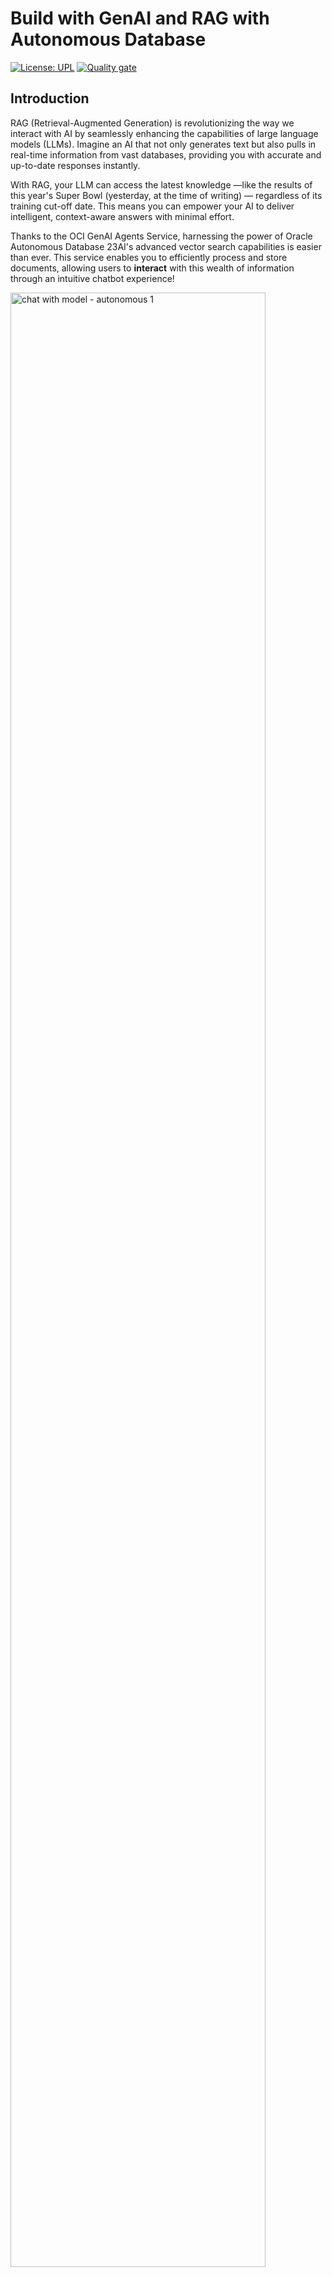 # Build with GenAI and RAG with Autonomous Database

[![License: UPL](https://img.shields.io/badge/license-UPL-green)](https://img.shields.io/badge/license-UPL-green) [![Quality gate](https://sonarcloud.io/api/project_badges/quality_gate?project=oracle-devrel_oci-rag-vectordb)](https://sonarcloud.io/dashboard?id=oracle-devrel_oci-rag-vectordb)

## Introduction

RAG (Retrieval-Augmented Generation) is revolutionizing the way we interact with AI by seamlessly enhancing the capabilities of large language models (LLMs). Imagine an AI that not only generates text but also pulls in real-time information from vast databases, providing you with accurate and up-to-date responses instantly.

With RAG, your LLM can access the latest knowledge —like the results of this year's Super Bowl (yesterday, at the time of writing) — regardless of its training cut-off date. This means you can empower your AI to deliver intelligent, context-aware answers with minimal effort.

Thanks to the OCI GenAI Agents Service, harnessing the power of Oracle Autonomous Database 23AI's advanced vector search capabilities is easier than ever. This service enables you to efficiently process and store documents, allowing users to **interact** with this wealth of information through an intuitive chatbot experience!

<img src="./img/chat_autonomous_1.png" width="90%" alt="chat with model - autonomous 1">

Here's a list of the most prominent features of the service:

- Supports several data on-boarding methods and interaction channels (chat interface or API)
- Creates contextually relevant answers by searching your knowledge base
- Provides source attribution for every answer
- Leverages Oracle Autonomous Database 23AI's vector search capabilities for accurate semantic search
- Includes content moderation options for input and output to ensure a safe and respectful chat experience
- Supports multi-turn conversations, where users can ask follow-up questions and receive answers that consider the context of previous questions and answers
- Can interpret data from two-axis charts and reference tables in a PDF, without needing explicit descriptions of the visual elements

For the infrastructure, we have the following OCI Services present:

- **Oracle Autonomous Database 23AI** for vector search, tokenization, and embeddings storage - providing a fully managed solution for RAG applications
- **OCI Generative AI Agents** for communicating and interacting with the data in our Autonomous Database
- **OCI Object Storage** to temporarily store PDF documents to later extract their text and embeddings with Autonomous Database
In this specific solution, we will use **Oracle Autonomous Database 23AI** as our storage and vector search mechanism. The 23AI version of Autonomous Database comes with **built-in vector search** capabilities, making it ideal for RAG applications. It handles all the data processing, tokenization, and embedding storage, providing a simpler and more integrated solution compared to other approaches.
**OCI Vault** to securely store database connection details

OCI Generative AI Agents is a fully managed service that combines the power of large language models (LLMs) with an intelligent retrieval system to create contextually relevant answers by searching your knowledge base, making your AI applications smart and efficient.

To use this service, we'll follow these five steps:

1. Create the necessary infrastructure and OCI resources
2. Upload and embed your data
3. Create a knowledge base
4. Create an agent
5. Start chatting

### Use Cases

Use the OCI Generative AI Agents service for the following types of use cases:

- Customer Support: In the customer service industry, RAG agents can retrieve information from a company's knowledge base to provide correct and contextually relevant answers to customer inquiries, reducing response times and improving customer satisfaction.
- Legal Research: Legal professionals can use RAG agents to quickly find precedents and relevant case law from vast legal databases, streamlining the research process and ensuring thorough consideration of relevant legal texts.
- Healthcare and Medical Guidance: In healthcare, RAG agents can help doctors and medical staff by providing diagnostic support, retrieving medical literature, treatment protocols, and patient history to suggest potential diagnoses and treatments.
- Financial Analysis: In finance, RAG agents can analyze large volumes of financial data, reports, and news to provide analysis and recommendations for traders and analysts, helping them make informed investment decisions.
- Educational Tutoring: RAG agents can function as personal tutors, providing students with explanations, resources, and answers to questions by accessing educational content and tailoring explanations to the student's current level of understanding.
- Content Creation: In media and content creation, RAG agents can help writers and journalists by pulling information on specific topics, suggesting content ideas, and even drafting sections of articles based on the latest data and trends.
- Technical Support and Troubleshooting: RAG agents can guide users through technical troubleshooting processes by accessing and synthesizing technical manuals and support forums to offer step-by-step help.
- Supply Chain Management: In supply chain and logistics, RAG agents can provide insights by retrieving and synthesizing information on inventory levels, supplier data, and logistic metrics to optimize operations and predict potential disruptions.
- Real Estate Market Analysis: RAG agents can help real estate professionals by aggregating and analyzing data from several sources, including market trends, property listings, and regulatory changes, to provide comprehensive market analyses.
- Travel Planning and Help: In the travel industry, RAG agents can serve as interactive travel guides, pulling information on destinations, weather, local attractions, and regulations to provide personalized travel advice and itineraries.

## 0. Prerequisites and setup

### Prerequisites

- Oracle Cloud Infrastructure (OCI) Account with available credits to spend
- [Appropriate policies for the GenAI Agents Service](https://docs.oracle.com/en-us/iaas/Content/generative-ai-agents/iam-policies.htm#policies) set up properly within your tenancy
- [Oracle Cloud Infrastructure Documentation - Generative AI Agents](https://docs.public.oneportal.content.oci.oraclecloud.com/en-us/iaas/Content/generative-ai-agents/home.htm)
- You must be subscribed to the `Chicago` region in your tenancy.
- You must have an Identity Domain before you create an agent. [Follow the steps here](https://docs.oracle.com/en-us/iaas/Content/generative-ai-agents/getting-started.htm#prereq-domain) to create an Identity Domain within your OCI Account.

### Docs

- [OCI Object Storage Guidelines in Generative AI Agents](https://docs.public.oneportal.content.oci.oraclecloud.com/en-us/iaas/Content/generative-ai-agents/data-requirements.htm#data-requirements)
- [OCI Search with OpenSearch Guidelines for Generative AI Agents](https://docs.public.oneportal.content.oci.oraclecloud.com/en-us/iaas/Content/generative-ai-agents/opensearch-guidelines.htm#opensearch-guide)
- [Oracle Database Guidelines for Generative AI Agents](https://docs.public.oneportal.content.oci.oraclecloud.com/en-us/iaas/Content/generative-ai-agents/oracle-db-guidelines.htm)
- [Oracle Cloud Infrastructure (OCI) Generative AI - Getting Started](https://docs.oracle.com/en-us/iaas/Content/generative-ai-agents/getting-started.htm#get-started)
- [Oracle Cloud Infrastructure (OCI) Generative AI - API](https://docs.oracle.com/en-us/iaas/api/#/en/generative-ai-agents/20240531/)
- [OCI GenAI Agents - Concepts](https://docs.public.oneportal.content.oci.oraclecloud.com/en-us/iaas/Content/generative-ai-agents/concepts.htm#concepts)

### Setup

In the navigation bar of the Console, choose a region that hosts Generative AI Agents - for example, US Midwest (Chicago). If you don't know which region to choose, see [Regions with Generative AI Agents](https://docs.oracle.com/en-us/iaas/Content/generative-ai-agents/overview.htm#regions).

#### Task 1: Create Dynamic Group and Policies

First, we will need to ensure that we have access to the service. For this, let's create a *dynamic group* and some *policies* to allow access to the service.

1. Go to your dynamic groups and create a new dynamic group:

    <img src="./img/dynamic_group_create.png" width="90%" alt="create dynamic group">

    Create a dynamic group with the following name and the following matching rule:

    <img src="./img/dg_details.png" width="90%" alt="dynamic group name">

    This will ensure all Generative AI Agent resources are allowed to be accessed by this dynamic group.

2. Add the following policies to the dynamic group:

    <img src="./img/policy_details.png" width="90%" alt="policy details">

    Replace `genaiagentdg` with the name of your dynamic group, and `<genai-agent-administrators>` with the name of the group which you are part of:

    ```bash
    allow dynamic-group genaiagentdg to manage database-tools-family in tenancy
    allow dynamic-group genaiagentdg to manage secret-bundle in tenancy
    allow group <genai-agent-administrators> to manage object-family in tenancy
    allow group <genai-agent-administrators> to manage genai-agent-family in tenancy
    # if you aren't in the Default domain, you'll need to prepend the domain name to the group name like this:
    # allow dynamic-group OracleIdentityCloudService/genaiagentdg to manage secret-bundle in tenancy
    # also for the group policies:
    # allow group OracleIdentityCloudService/<genai-agent-administrators> to manage genai-agent-family in tenancy
    ```

    The four permissions are: `object-family`, `genai-agent-family`, `secret-bundle`, and `database-tools-family`. Ensure the user's that will make the requests is a member of the mentioned group and has the mentioned permissions (preferrably in the whole tenancy, although if you want to configure it per compartment or be more careful with your permissions, you can do so by following [this guide](https://docs.oracle.com/en-us/iaas/Content/generative-ai-agents/iam-policies.htm)).

    > **Note**: if you are working on an identity provider other than Oracle Identity Cloud Service to authenticate to your OCI tenancy, you'll need to *prepend* the name of your identity provider in the policies and dynamic group definitions. For example, if you're using 'OracleIdentityCloudService', your policy shall be set like 'OracleIdentityCloudService/<genai-agent-administrators>' instead of '<genai-agent-administrators>'.

#### Task 2: Create VCN and Private Subnet

We need to create a VCN and private subnet to host our Autonomous database securely in a private network. Then, we will use a Database Connection to act as a bastion. This will help our database be more secure and isolated from the public internet.

1. Create Virtual Cloud Network (VCN):
    - Navigate to Networking -> Virtual cloud networks 
    - Click "Create VCN"
    - Provide IPv4 CIDR Block: `10.0.0.0/16`

    <img src="./img/create_vcn.png" width="90%" alt="create vcn">

2. Create Private Subnet:
    - In the newly created VCN, click "Create Subnet"
    - Configure:
      - IPv4 CIDR Block: `10.0.1.0/24`
      - Select "Private Subnet"
      - Leave other settings as default

    <img src="./img/create_subnet.png" width="90%" alt="create subnet">

3. Configure Security List:
    - Go to the new subnet
    - Navigate to Security List
    - Add ingress rules including:
      - Database access to ports `1521-1522`
      - Access to ports 80 and 53

    <img src="./img/vcn_creation.png" width="90%" alt="ingress rules">

#### Task 3: Create Vault for Database Secrets

1. Create Vault:
   - Navigate to Key Management & Secret Management -> Vault
   - Provide Name
   - Click Create Vault

    <img src="./img/vault_creation.png" width="90%" alt="vault creation">

2. Create Encryption Key:
   - In the new vault, click "Create Key"
   - Configure:
     - Provide Name
     - Protection Mode: HSM
     - Leave other settings as default
   - Click Create Key

    <img src="./img/key_creation.png" width="90%" alt="key creation">

    > **Note**: set your protection mode to `HSM`.

#### Task 4: Create Autonomous Database

Now, we need to create the Autonomous Database that will be used by the Generative AI Agents service to store and retrieve data in the form of *embeddings*.

<img src="./img/databases_menu.png" width="90%" alt="databases menu">

1. Create Database:
   - Navigate to Oracle Databases -> Autonomous Databases
   - Click "Create Autonomous Database"
   - Configure:
     - Select Compartment
     - Provide Display name and Database name
     - Workload type: Data Warehouse
     - Deployment type: Serverless
     - Database version: `23ai`
     - Set a password
     - Network Access: `Private Endpoint access` only
     - Select the VCN and subnets that we created in task 2
     - **Uncheck** "Require mutual TLS (mTLS) authentication"
     - Provide valid email ID
   - Click Create Autonomous Database

    <img src="./img/database_config.png" alt="database config">

#### Task 5: Create Database Tools Connection

Now, we'll create a database connection to act as a bastion to our database. This will help us connect to the database securely and isolate it from the public internet. Additionally, this connection will be used by the Generative AI Agents service to retrieve data from the database.

Go to the Database Tools Connections menu:

<img src="./img/connections_menu.png" width="90%" alt="connections menu">

Before, let's make sure we have the private IP address and connection strings of our Autonomous Database. Go to your Autonomous Database details page:

<img src="./img/database_details.png" width="90%" alt="database details">

Now, we can get the private IP address and connection strings from the details page:

<img src="./img/private_db_ip.png" width="90%" alt="private db ip">

<img src="./img/connection_strings.png" width="90%" alt="connection strings">

Your connection string should look something like this:

```bash
(description= (retry_count=20)(retry_delay=3)(address=(protocol=tcps)(port=1522)(host=lpne8zzr.adb.us-chicago-1.oraclecloud.com))(connect_data=(service_name=gc3dd18cc561e12_agents_high.adb.oraclecloud.com))(security=(ssl_server_dn_match=no)))
```

Let's make the necessary changes to the connection string:

- Change `retry_count` from `20` to `3`
- Replace `host` with your database'sprivate IP address

Your connection string should look like this:

```bash
(description= (retry_count=3)(retry_delay=3)(address=(protocol=tcps)(port=1522)(host=10.0.1.76))(connect_data=(service_name=agents_low.adb.oraclecloud.com))(security=(ssl_server_dn_match=no)))
```

Let's save this info for later use. Now, we can create the database connection with this information:

- Navigate to Developer Services -> Database Tools Connections
- Click "Create connection"
- Configure:
  - Provide Name and Compartment
  - Database cloud service: Oracle Autonomous Database
  - Username: `ADMIN`
  - Create a password secret:
    - Provide Name
    - Select the vault and keys from Task 3
    - Use the same password you used when creating the Autonomous Database
  - Copy the connection string from Task 5
  - Create private endpoint:
    - Provide Name
    - Select the private subnet from Task 2
  - In SSL details, select the wallet format: `None`

Finally, let's validate the connection we just created:
  - Go to new Database Tools connection
  - Click `Validate` to verify setup

<img src="./img/validate_connection.png" width="90%" alt="validate connection">

If everything is correct, you should see the following message:

<img src="./img/validate_result.png" width="90%" alt="validate connection - success">

As a recap, we have created the following resources:

- **Policies and dynamic group**, to allow access to the service
- **VCN** with private subnet and security list, to protect the Autonomous Database
- **Autonomous Database**, in a private subnet of a VCN
- **Database Tools Connection**, to connect to the Autonomous Database
- **Vault**, to store the database password
- **Encryption Key**, to encrypt the database password

If you have followed every step, the infrastructure setup is complete. Now, we can start using this infrastructure to create the knowledge base for our RAG agent.

#### Task 6: Set up the Autonomous Database

To work with the Oracle Generative AI Agents service, we need to set up the Autonomous Database to conform to some requirements. 

To launch this SQL worksheet, go to the Autonomous Database details page and click on the `SQL worksheet` button:

<img src="./img/sql_worksheet.png" width="90%" alt="sql worksheet">

Now, we can proceed to run some SQL code:

1. First, we'll run an Access Control List rule to allow the database user to access the embedding model, amongst other things:

    ```sql
    -- ACL to let user go out everywhere (host =>'*'), it's not required for Oracle Base Database.
    begin
    -- Allow all hosts for HTTP/HTTP_PROXY
    dbms_network_acl_admin.append_host_ace(
        host =>'*',
        lower_port => 443,
        upper_port => 443,
        ace => xs$ace_type(
        privilege_list => xs$name_list('http', 'http_proxy'),
        principal_name => upper('admin'),
        principal_type => xs_acl.ptype_db)
    );
    end;
    /
    ```

2. We'll now create some credentials to access the OCI GenAI Agents service. For this, we'll need to add a new API key to our OCI user, and then use this API key with the `DBMS_CLOUD` plugin to authenticate. For this, go to your user's OCI page and click on the `API Keys` tab. Once generated (or uploaded), save it in your local computer as you will need to use the fingerprint and private keys in the following steps:

    <img src="./img/generate_api_key.png" width="90%" alt="generate api key">

3. Let's use this API key and the `DBMS_CLOUD` plugin to authenticate. You will need your user, compartment and tenancy OCIDs, as well as your private key and fingerprint. In the following SQL code, replace the strings with your own values, and run the code:

    ```sql
    -- DBMS_CLOUD credentials
    -- Some examples are based on DBMS_CLOUD, that is included in Autonomous DB.
    -- If you need to install it (for example on Base Database) you can refer to: https://support.oracle.com/knowledge/Oracle%20Cloud/2748362_1.html
    begin
        DBMS_CLOUD.CREATE_CREDENTIAL (
            credential_name => 'OCI_CRED_BUCKET',
            user_ocid       => 'ocid1.user.oc1..aaaaaaaaa2...',
            tenancy_ocid    => 'ocid1.tenancy.oc1..aaaaaaaa...',
            private_key     => 'MIIEvgI...RpV',
            fingerprint     => '0f:df...1d:88:d6'
        );
    end;
    /
    ```

    > **Note**: the private key shall not begin with `-----BEGIN PRIVATE KEY-----` or `-----END PRIVATE KEY-----`, it shall only have the key's content. You can also retrieve the key's fingerprint from the API key details page.

4. Let's create credentials for the Generative AI Agents service:

    ```sql
    declare
        jo json_object_t;
    begin
        jo := json_object_t();
        jo.put('user_ocid','ocid1.user.oc1..aaaaaaaaa2...');
        jo.put('tenancy_ocid','ocid1.tenancy.oc1..aaaaaaaa...');
        jo.put('compartment_ocid','ocid1.tenancy.oc1..aaaaaaaa...');
        jo.put('private_key','MIIEvgI...RpV');
        jo.put('fingerprint','0f:df...1d:88:d6');
        dbms_vector.create_credential(
            credential_name   => 'OCI_CRED',
            params            => json(jo.to_string)
        );
    end;
    /
    ```

If the setup has been properly executed, you can run this SQL query as a test, to embed the word "hello" with the `cohere.embed-multilingual-v3.0` model:

```sql
SELECT
     dbms_vector.utl_to_embedding(
         'hello',
         json('{
             "provider": "OCIGenAI",
             "credential_name": "OCI_CRED",
             "url": "https://inference.generativeai.us-chicago-1.oci.oraclecloud.com/20231130/actions/embedText",
             "model": "cohere.embed-multilingual-v3.0"
         }')
     )
 FROM dual;
```

#### Task 7: Upload & embed your data

Now that our setup is done and we can already generate embeddings, we can upload a test PDF file to an OCI Object Storage bucket. From there, we'll use the `DBMS_CLOUD.GET_OBJECT` function to embed the file and save the embeddings in the Autonomous Database, in chunks of 75 tokens.

1. Create an OCI Object Storage bucket:

    <img src="./img/create_bucket.png" width="90%" alt="create bucket">

2. Upload your PDF file to your bucket

    <img src="./img/uploaded_pdf.png" alt="uploaded pdf">

3. From this PDF, create a Pre-Authenticated Request (PAR) to access the file:

    <img src="./img/create_par.png" alt="create par">

4. Copy the PAR URL:

    <img src="./img/create_par_output.png" alt="create par output">

5. Use the `DBMS_CLOUD.GET_OBJECT` function to embed the file and save the embeddings in the Autonomous Database, in chunks of 75 tokens. For your data, make sure to replace that `https` PAR with your own PAR URL, and execute it:

    ```sql
    CREATE TABLE ai_extracted_data AS
    SELECT
        j.chunk_id,
        j.chunk_offset,
        j.chunk_length,
        j.chunk_data
    FROM
        -- divide a blob into chunks (utl_to_chunks):
        (select * from dbms_vector_chain.utl_to_chunks(
            dbms_vector_chain.utl_to_text(
                to_blob(
                    DBMS_CLOUD.GET_OBJECT('OCI_CRED_BUCKET', 'https://objectstorage.us-chicago-1.oraclecloud.com/p/Aaklz9CEuOdwhdWbV-bLcDTvML4DNlRtTw7z6dMuSMh1gn2toBnmE1airTA-ZhkW/n/axk4z7krhqfx/b/AI_Vector_Search/o/oracle-ai-vector-search-users-guide.pdf')
                )
            ), json('{"max":"75", "normalize":"all", "overlap":"15"}')
        )),
        JSON_TABLE(column_value, '$'
            COLUMNS (
                chunk_id NUMBER PATH '$.chunk_id',
                chunk_offset NUMBER PATH '$.chunk_offset',
                chunk_length NUMBER PATH '$.chunk_length',
                chunk_data CLOB PATH '$.chunk_data'
            )
        ) j;
    ```

6. If everything went well, you can check the table's contents: 

    <img src="./img/table_contents.png" alt="table contents">

    You can run the command yourself:

    ```sql
    SELECT * FROM ai_extracted_data;
    select COUNT(*) from ai_extracted_data
    ```

7. Now, remember that, even though we already have some data in this table, it's in cleartext (not in its numerical embeddings form). To generate the embeddings from these cleartext chunks, let's first create the vector table:

    ```sql
    -- Create vector table from an existing table
    -- In the following table ai_extracted_data, chunk_id is the record id while chunk_data is the content column.
    create table ai_extracted_data_vector as (
        select chunk_id as docid, to_char(chunk_data) as body, dbms_vector.utl_to_embedding(
            chunk_data,
            json('{
                "provider": "OCIGenAI",
                "credential_name": "OCI_CRED",
                "url": "https://inference.generativeai.us-chicago-1.oci.oraclecloud.com/20231130/actions/embedText",
                "model": "cohere.embed-multilingual-v3.0"
            }')
        ) as text_vec
        from ai_extracted_data
        where chunk_id <= 400
    )
    ```

    > **Note**: there's a quota limit for running the embedding model. For datasets with more than 400 records, we can repeatedly load the data or write a script to load data in batches.

    > **Note**: if your existing data hasn't been processed into chunks yet, your chunk size might exceed 512, which would prevent embedding generation. If you run into this issue, refer to [Custom Chunking Specifications](https://docs.oracle.com/en-us/iaas/Content/generative-ai-agents/custom-chunking-specifications.htm) to convert content to chunks.

8. If you have more than 400 chunks/records in the table, you can repeat the process for the next batch of data with this script:

    ```sql
    insert into ai_extracted_data_vector
    select chunk_id as docid, to_char(chunk_data) as body, dbms_vector.utl_to_embedding(
        chunk_data,
        json('{
            "provider": "OCIGenAI",
            "credential_name": "OCI_CRED",
            "url": "https://inference.generativeai.us-chicago-1.oci.oraclecloud.com/20231130/actions/embedText",
            "model": "cohere.embed-multilingual-v3.0"
        }')
        ) as text_vec
    from ai_extracted_data
    where chunk_id > 400
    ```

    > **Note**: If you just have **too many** chunks/records in the table, you can repeat the process for the next batch of data sequentially by editing the SQL above, or through some additional programming logic (automating it). Just know that for now the limit is 400 chunks per data load.


9. Finally, create the function that will return `top_k` results when calling the function (by default, 5):

    ```sql
    -- Create function from vector table
    -- When returning the results, rename (alias) the record ID as 'DOCID', the content column as 'BODY', and the VECTOR_DISTANCE between text_vec and query_vec as 'SCORE'. These 3 columns are required. If the vector table includes 'URL' and 'Title' columns, rename them (alias) as 'URL' and 'TITLE' respectively.
    create or replace FUNCTION retrieval_func_ai (
        p_query IN VARCHAR2,
        top_k IN NUMBER
    ) RETURN SYS_REFCURSOR IS
        v_results SYS_REFCURSOR;
        query_vec VECTOR;
    BEGIN
        query_vec := dbms_vector.utl_to_embedding(
            p_query,
            json('{
                "provider": "OCIGenAI",
                "credential_name": "OCI_CRED",
                "url": "https://inference.generativeai.us-chicago-1.oci.oraclecloud.com/20231130/actions/embedText",
                "model": "cohere.embed-multilingual-v3.0"
            }')
        );

        OPEN v_results FOR
            SELECT DOCID, BODY, VECTOR_DISTANCE(text_vec, query_vec) as SCORE
            FROM ai_extracted_data_vector
            ORDER BY SCORE
            FETCH FIRST top_k ROWS ONLY;

        RETURN v_results;
    END;
    ```

10. You can now run this function to retrieve the top `n` results:

    ```sql
    -- Run & check the function
    -- Display the DOCID and SCORE
    DECLARE
        v_results SYS_REFCURSOR;
        v_docid VARCHAR2(100);
        v_body VARCHAR2(4000);
        v_score NUMBER;
        p_query VARCHAR2(100) := 'What is self-instruct?';
        top_k NUMBER := 10;
    BEGIN
        v_results := retrieval_func_ai(p_query, top_k);

        DBMS_OUTPUT.PUT_LINE('DOCID | SCORE');
        DBMS_OUTPUT.PUT_LINE('--------|------');

        LOOP
            FETCH v_results INTO v_docid, v_body, v_score;
            EXIT WHEN v_results%NOTFOUND;

            DBMS_OUTPUT.PUT_LINE(v_docid || ' | ' || v_score);
        END LOOP;

        CLOSE v_results;
    END;
    ```

    You should see something like this, with a ranking of the most relevant chunks (and their IDs), together with the similarity score:
  
    <img src="./img/embeddings_result.png" alt="embeddings result">

    Even though we were able to communicate with our embeddings directly (and you're perfectly fine if you wanted to create a system like this), we'll use the Generative AI Agents service to create an agent that can answer questions about our data through the OCI Console interface.


## 1. Create a knowledge base

To associate every step we've done in the setup so far with the Generative AI Agents service, we'll need to create a knowledge base. This will let the agent know about our data and be able to answer questions about it.

1. Go to the Generative AI Agents service and click on the *Knowledge Bases* tab:

    <img src="./img/knowledge_bases.png" width="90%" alt="knowledge bases">

2. Click on *Create knowledge base* and enter the following information:

    <img src="./img/knowledge_base_autonomous.png" alt="knowledge base - autonomous">

    Make sure to select `Oracle AI Vector Search` as the data store type, and the connection that you created in Task 5. Also, make sure to select the name of the `Retrieval Function` that you created in Task 9.

> **Note**: after creating a knowledge base, and since the purpose of having used Autonomous Database is to have an updateable, searchable, in-real time vector database, we can now see one of the advantages of using Autonomous over Object Storage: after we upload some more data and vectorize it (can be automated), the knowledge base will be updated in real time, and will not require any additional human intervention, as the knowledge base only needs to know which retrieval function to use, and doesn't care how much data actually exists in the database.

## 2. Create an agent

1. Now, let's create an Agent in a similar fashion:

    <img src="./img/agents_autonomous.png" alt="new agent">

2. Click on *Create agent* and enter the following information:

    <img src="./img/new_agent_autonomous.png" alt="new agent autonomous">

    Make sure to select the knowledge base that you just created. Make sure to select the *Automatically create an endpoint for this agent* option to avoid later having to manually setup the endpoint.

    > **Note**: you can customize the welcome message when interacting with the user through chat, as well as providing some additional instructions to the RAG agent for it to follow during generations.

In a few minutes, your agent will be ready to use! Go to the next section to chat with your new agent.

## 3. Chat with your new agent

We can now access our agent's chat and start talking to it - and query about our data:

<img src="./img/chat_autonomous_1.png" width="90%" alt="chat autonomous 1">

The `traces` system will also retrieve the embeddings used for the responses (and their document IDs in the database), so you can verify the sources that contributed to the generated response by the agent:

<img src="./img/chat_autonomous_2.png" width="70%" alt="chat autonomous 2">

This can be applied to any domain: if you follow the instructions in this AI solution to process & upload your own data, you'll receive accurate responses from the agent (as well as some references so you can check the veracity of the model's responses).

## Demo

[Watch the demo here](https://www.youtube.com/watch?v=JqF6Bc9am4s&list=PLPIzp-E1msraY9To-BB-vVzPsK08s4tQD&index=15)

## Physical Architecture

<img src="./img/arch.PNG" width="100%" alt="architecture diagram">

## Contributing

This project is open source. Please submit your contributions by forking this repository and submitting a pull request! Oracle appreciates any contributions that are made by the open source community.

## License

Copyright (c) 2022 Oracle and/or its affiliates.

Licensed under the Universal Permissive License (UPL), Version 1.0.

See [LICENSE](LICENSE) for more details.

ORACLE AND ITS AFFILIATES DO NOT PROVIDE ANY WARRANTY WHATSOEVER, EXPRESS OR IMPLIED, FOR ANY SOFTWARE, MATERIAL OR CONTENT OF ANY KIND CONTAINED OR PRODUCED WITHIN THIS REPOSITORY, AND IN PARTICULAR SPECIFICALLY DISCLAIM ANY AND ALL IMPLIED WARRANTIES OF TITLE, NON-INFRINGEMENT, MERCHANTABILITY, AND FITNESS FOR A PARTICULAR PURPOSE.  FURTHERMORE, ORACLE AND ITS AFFILIATES DO NOT REPRESENT THAT ANY CUSTOMARY SECURITY REVIEW HAS BEEN PERFORMED WITH RESPECT TO ANY SOFTWARE, MATERIAL OR CONTENT CONTAINED OR PRODUCED WITHIN THIS REPOSITORY. IN ADDITION, AND WITHOUT LIMITING THE FOREGOING, THIRD PARTIES MAY HAVE POSTED SOFTWARE, MATERIAL OR CONTENT TO THIS REPOSITORY WITHOUT ANY REVIEW. USE AT YOUR OWN RISK.
